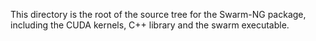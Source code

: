 This directory is the root of the source tree for the Swarm-NG package, including the CUDA kernels, C++ library and the swarm executable. 
